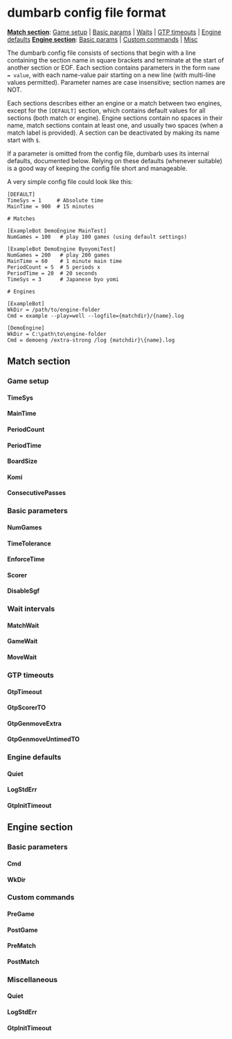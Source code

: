 # dumbarb config file format

**[Match section](#Match-section)**: [Game setup](#Game-setup) | [Basic params](#Basic-parameters) | [Waits](#Wait-intervals) | [GTP timeouts](#GTP-timeouts) | [Engine defaults](#Engine-defaults) 
**[Engine section](#Engine-section)**: [Basic params](#Basic-parameters) | [Custom commands](#Custom-commands) | [Misc](#Miscellaneous) 


The dumbarb config file consists of sections that begin with a line containing the section name in square brackets and terminate at the start of another section or EOF. Each section contains parameters in the form ``name = value``, with each name-value pair starting on a new line (with multi-line values permitted). Parameter names are case insensitive; section names are NOT.

Each sections describes either an engine or a match between two engines, except for the ``[DEFAULT]`` section, which contains default values for all sections (both match or engine). Engine sections contain no spaces in their name, match sections contain at least one, and usually two spaces (when a match label is provided). A section can be deactivated by making its name start with ``$``.

If a parameter is omitted from the config file, dumbarb uses its internal defaults, documented below. Relying on these defaults (whenever suitable) is a good way of keeping the config file short and manageable.

A very simple config file could look like this:

```
[DEFAULT]
TimeSys = 1     # Absolute time
MainTime = 900  # 15 minutes

# Matches

[ExampleBot DemoEngine MainTest]
NumGames = 100   # play 100 games (using default settings)

[ExampleBot DemoEngine ByoyomiTest]
NumGames = 200   # play 200 games
MainTime = 60    # 1 minute main time
PeriodCount = 5  # 5 periods x
PeriodTime = 20  # 20 seconds
TimeSys = 3      # Japanese byo yomi

# Engines

[ExampleBot]
WkDir = /path/to/engine-folder
Cmd = example --play=well --logfile={matchdir}/{name}.log

[DemoEngine]
WkDir = C:\path\to\engine-folder
Cmd = demoeng /extra-strong /log {matchdir}\{name}.log

```

## Match section
### Game setup
#### TimeSys
#### MainTime
#### PeriodCount
#### PeriodTime
#### BoardSize
#### Komi
#### ConsecutivePasses

### Basic parameters
#### NumGames
#### TimeTolerance
#### EnforceTime
#### Scorer
#### DisableSgf

### Wait intervals
#### MatchWait
#### GameWait
#### MoveWait

### GTP timeouts
#### GtpTimeout
#### GtpScorerTO
#### GtpGenmoveExtra
#### GtpGenmoveUntimedTO

### Engine defaults
#### Quiet
#### LogStdErr
#### GtpInitTimeout

## Engine section
### Basic parameters
#### Cmd
#### WkDir
### Custom commands
#### PreGame
#### PostGame
#### PreMatch
#### PostMatch
### Miscellaneous
#### Quiet
#### LogStdErr
#### GtpInitTimeout         
